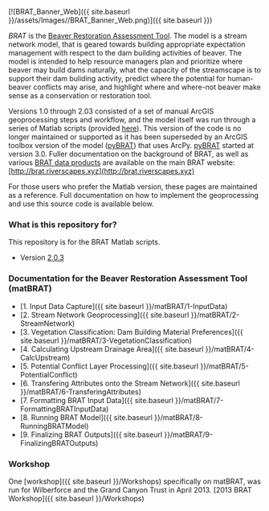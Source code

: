 <link rel="shortcut icon" type="image/x-icon" href="favicon.ico">

[![BRAT_Banner_Web]({{ site.baseurl }}/assets/Images//BRAT_Banner_Web.png)]({{ site.baseurl }})

*BRAT* is the [Beaver Restoration Assessment Tool](http://brat.riverscapes.xyz). The model is a stream network model, that is geared towards building appropriate expectation management with respect to the dam building activities of beaver. The model is intended to help resource managers plan and prioritize where beaver may build dams naturally, what the capacity of the streamscape is to support their dam buliding activity, predict where the potential for human-beaver conflicts may arise, and highlight where and where-not beaver make sense as a conservation or restoration tool.

Versions 1.0 through 2.03 consisted of a set of manual ArcGIS geoprocessing steps and workflow, and the model itself was run through a series of Matlab scripts (provided [here](https://github.com/Riverscapes/matBRAT/releases/latest)). This version of the code is no longer maintained or supported as it has been superseded by an ArcGIS toolbox version of the model ([pyBRAT](https://github.com/Riverscapes/pyBRAT)) that uses ArcPy. [pyBRAT](http://brat.riverscapes.xyz) started at version 3.0. Fuller documentation on the background of BRAT, as well as various [BRAT data products](http://brat.riverscapes.xyz/BRATData/BRATDatahome) are available on the main BRAT website: [http://brat.riverscapes.xyz](http://brat.riverscapes.xyz)   

For those users who prefer the Matlab version, these pages are maintained as a reference. Full documentation on how to implement the geoprocessing and use this source code is available below.

### What is this repository for?

This repository is for the BRAT Matlab scripts.

- Version [2.0.3](https://github.com/Riverscapes/matBRAT/releases/tag/v2.03)

### Documentation for the Beaver Restoration Assessment Tool (matBRAT) 

- [1. Input Data Capture]({{ site.baseurl }}/matBRAT/1-InputData)
- [2. Stream Network Geoprocessing]({{ site.baseurl }}/matBRAT/2-StreamNetwork)
- [3. Vegetation Classification: Dam Building Material Preferences]({{ site.baseurl }}/matBRAT/3-VegetationClassification)
- [4. Calculating Upstream Drainage Area]({{ site.baseurl }}/matBRAT/4-CalcUpstream)
- [5. Potential Conflict Layer Processing]({{ site.baseurl }}/matBRAT/5-PotentialConflict)
- [6. Transfering Attributes onto the Stream Network]({{ site.baseurl }}/matBRAT/6-TransferingAttributes)
- [7. Formatting BRAT Input Data]({{ site.baseurl }}/matBRAT/7-FormattingBRATInputData)
- [8. Running BRAT Model]({{ site.baseurl }}/matBRAT/8-RunningBRATModel)
- [9. Finalizing BRAT Outputs]({{ site.baseurl }}/matBRAT/9-FinalizingBRATOutputs)

### Workshop
One [workshop]({{ site.baseurl }}/Workshops) specifically on matBRAT, was run for Wilberforce and the Grand Canyon Trust in April 2013. 
[2013 BRAT Workshop]({{ site.baseurl }}/Workshops)


